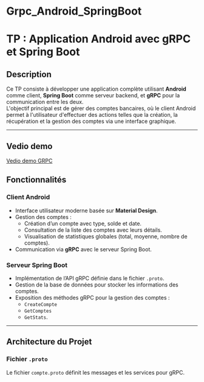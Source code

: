 # Grpc_Android_SpringBoot
# TP : Application Android avec gRPC et Spring Boot

## Description

Ce TP consiste à développer une application complète utilisant **Android** comme client, **Spring Boot** comme serveur backend, et **gRPC** pour la communication entre les deux.  
L'objectif principal est de gérer des comptes bancaires, où le client Android permet à l'utilisateur d'effectuer des actions telles que la création, la récupération et la gestion des comptes via une interface graphique.

---
## Vedio demo
[Vedio demo GRPC](https://github.com/user-attachments/assets/c3cc75d0-d494-40c7-bd44-ae5b6cb7379b
)
## Fonctionnalités

### Client Android
- Interface utilisateur moderne basée sur **Material Design**.
- Gestion des comptes :
  - Création d’un compte avec type, solde et date.
  - Consultation de la liste des comptes avec leurs détails.
  - Visualisation de statistiques globales (total, moyenne, nombre de comptes).
- Communication via **gRPC** avec le serveur Spring Boot.

### Serveur Spring Boot
- Implémentation de l’API gRPC définie dans le fichier `.proto`.
- Gestion de la base de données pour stocker les informations des comptes.
- Exposition des méthodes gRPC pour la gestion des comptes :
  - `CreateCompte`
  - `GetComptes`
  - `GetStats`.

---

## Architecture du Projet

### Fichier `.proto`
Le fichier `compte.proto` définit les messages et les services pour gRPC.
